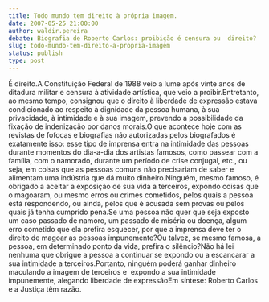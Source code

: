 ```yaml
---
title: Todo mundo tem direito à própria imagem.
date: 2007-05-25 21:00:00
author: waldir.pereira
debate: Biografia de Roberto Carlos: proibição é censura ou  direito?
slug: todo-mundo-tem-direito-a-propria-imagem
status: publish 
type: post
---
```


É direito.A Constituição Federal de 1988 veio a lume após vinte anos de ditadura militar e censura à atividade artística, que veio a proibir.Entretanto, ao mesmo tempo, consignou que o direito à liberdade de expressão estava condicionado ao respeito à dignidade da pessoa humana, à sua privacidade, à intimidade e à sua imagem, prevendo a possibilidade da fixação de indenização por danos morais.O que acontece hoje com as revistas de fofocas e biografias não autorizadas pelos biografados é exatamente isso: esse tipo de imprensa entra na intimidade das pessoas durante momentos do dia-a-dia dos artistas famosos, como passear com a família, com o namorado, durante um período de crise conjugal, etc., ou seja, em coisas que as pessoas comuns não precisariam de saber e alimentam uma indústria que dá muito dinheiro.Ninguém, mesmo famoso, é obrigado a aceitar a exposição de sua vida a terceiros, expondo coisas que o magoaram, ou mesmo erros ou crimes cometidos, pelos quais a pessoa está respondendo, ou ainda, pelos que é acusada sem provas ou pelos quais já tenha cumprido pena.Se uma pessoa não quer que seja exposto um caso passado de namoro, um passado de miséria ou doença, algum erro cometido que ela prefira esquecer, por que a imprensa deve ter o direito de magoar as pessoas impunemente?Ou talvez, se mesmo famosa, a pessoa, em determinado ponto da vida, prefira o silêncio?Não há lei nenhuma que obrigue a pessoa a continuar se expondo ou a escancarar a sua intimidade a terceiros.Portanto, ninguém poderá ganhar dinheiro maculando a imagem de terceiros e  expondo a sua intimidade impunemente, alegando liberdade de expressãoEm síntese: Roberto Carlos e a Justiça têm razão.
